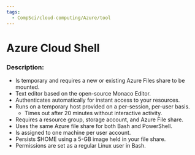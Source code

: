 ```yaml
---
tags:
  - CompSci/cloud-computing/Azure/tool
---
```

# Azure Cloud Shell
### Description:
- Is temporary and requires a new or existing Azure Files share to be mounted. 
- Text editor based on the open-source Monaco Editor. 
- Authenticates automatically for instant access to your resources. 
- Runs on a temporary host provided on a per-session, per-user basis. 
	- Times out after 20 minutes without interactive activity. 
- Requires a resource group, storage account, and Azure File share. 
- Uses the same Azure file share for both Bash and PowerShell. 
- Is assigned to one machine per user account. 
- Persists $HOME using a 5-GB image held in your file share. 
- Permissions are set as a regular Linux user in Bash.
### 